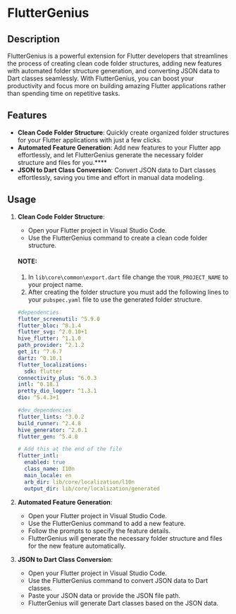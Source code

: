 # FlutterGenius

## Description

FlutterGenius is a powerful extension for Flutter developers that streamlines the process of creating clean code folder structures, adding new features with automated folder structure generation, and converting JSON data to Dart classes seamlessly. With FlutterGenius, you can boost your productivity and focus more on building amazing Flutter applications rather than spending time on repetitive tasks.

## Features

- **Clean Code Folder Structure**: Quickly create organized folder structures for your Flutter applications with just a few clicks.
- **Automated Feature Generation**: Add new features to your Flutter app effortlessly, and let FlutterGenius generate the necessary folder structure and files for you.\*\*\*\*
- **JSON to Dart Class Conversion**: Convert JSON data to Dart classes effortlessly, saving you time and effort in manual data modeling.

## Usage

1. **Clean Code Folder Structure**:

   - Open your Flutter project in Visual Studio Code.
   - Use the FlutterGenius command to create a clean code folder structure.

   #### NOTE:

   1. In `lib\core\common\export.dart` file change the `YOUR_PROJECT_NAME` to your project name.
   2. After creating the folder structure you must add the following lines to your `pubspec.yaml` file to use the generated folder structure.

   ```yaml
   #dependencies
   flutter_screenutil: ^5.9.0
   flutter_bloc: ^8.1.4
   flutter_svg: ^2.0.10+1
   hive_flutter: ^1.1.0
   path_provider: ^2.1.2
   get_it: ^7.6.7
   dartz: ^0.10.1
   flutter_localizations:
     sdk: flutter
   connectivity_plus: ^6.0.3
   intl: ^0.18.1
   pretty_dio_logger: ^1.3.1
   dio: ^5.4.3+1

   #dev_dependencies
   flutter_lints: ^3.0.2
   build_runner: ^2.4.8
   hive_generator: ^2.0.1
   flutter_gen: ^5.4.0

   # Add this at the end of the file
   flutter_intl:
     enabled: true
     class_name: I10n
     main_locale: en
     arb_dir: lib/core/localization/l10n
     output_dir: lib/core/localization/generated
   ```

2. **Automated Feature Generation**:

   - Open your Flutter project in Visual Studio Code.
   - Use the FlutterGenius command to add a new feature.
   - Follow the prompts to specify the feature details.
   - FlutterGenius will generate the necessary folder structure and files for the new feature automatically.

3. **JSON to Dart Class Conversion**:
   - Open your Flutter project in Visual Studio Code.
   - Use the FlutterGenius command to convert JSON data to Dart classes.
   - Paste your JSON data or provide the JSON file path.
   - FlutterGenius will generate Dart classes based on the JSON data.
